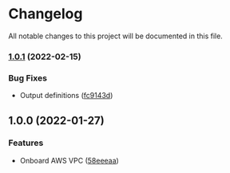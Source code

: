 # Changelog

All notable changes to this project will be documented in this file.

### [1.0.1](https://github.com/alkiranet/terraform-alkira-aws-vpc/compare/v1.0.0...v1.0.1) (2022-02-15)


### Bug Fixes

* Output definitions ([fc9143d](https://github.com/alkiranet/terraform-alkira-aws-vpc/commit/fc9143db0ad24899703d230b448054c282d92f11))

## 1.0.0 (2022-01-27)


### Features

* Onboard AWS VPC ([58eeeaa](https://github.com/alkiranet/terraform-alkira-aws-vpc/commit/58eeeaabe9bc034d253ee1dd5c99261687deeb2c))
